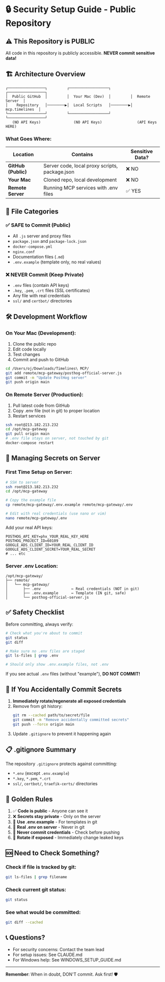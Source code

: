 # 🔒 Security Setup Guide - Public Repository

## ⚠️ This Repository is PUBLIC

All code in this repository is publicly accessible. **NEVER commit sensitive data!**

## 🏗️ Architecture Overview

```
┌─────────────────┐         ┌──────────────────┐         ┌─────────────────┐
│  Public GitHub  │         │  Your Mac (Dev)  │         │  Remote Server  │
│    Repository   │────────▶│  Local Scripts   │────────▶│  mcp.timelines  │
└─────────────────┘         └──────────────────┘         └─────────────────┘
   (NO API Keys)               (NO API Keys)                (API Keys HERE)
```

### What Goes Where:

| Location | Contains | Sensitive Data? |
|----------|----------|-----------------|
| **GitHub (Public)** | Server code, local proxy scripts, package.json | ❌ NO |
| **Your Mac** | Cloned repo, local development | ❌ NO |
| **Remote Server** | Running MCP services with .env files | ✅ YES |

## 📁 File Categories

### ✅ SAFE to Commit (Public)
- All `.js` server and proxy files
- `package.json` and `package-lock.json`
- `docker-compose.yml`
- `nginx.conf`
- Documentation files (`.md`)
- `.env.example` (template only, no real values)

### ❌ NEVER Commit (Keep Private)
- `.env` files (contain API keys)
- `.key`, `.pem`, `.crt` files (SSL certificates)
- Any file with real credentials
- `ssl/` and `certbot/` directories

## 🛠️ Development Workflow

### On Your Mac (Development):
1. Clone the public repo
2. Edit code locally
3. Test changes
4. Commit and push to GitHub

```bash
cd /Users/oj/Downloads/Timelines\ MCP/
git add remote/mcp-gateway/posthog-official-server.js
git commit -m "Update PostHog server"
git push origin main
```

### On Remote Server (Production):
1. Pull latest code from GitHub
2. Copy .env file (not in git) to proper location
3. Restart services

```bash
ssh root@213.182.213.232
cd /opt/mcp-gateway
git pull origin main
# .env file stays on server, not touched by git
docker-compose restart
```

## 🔐 Managing Secrets on Server

### First Time Setup on Server:
```bash
# SSH to server
ssh root@213.182.213.232
cd /opt/mcp-gateway

# Copy the example file
cp remote/mcp-gateway/.env.example remote/mcp-gateway/.env

# Edit with real credentials (use nano or vim)
nano remote/mcp-gateway/.env
```

Add your real API keys:
```env
POSTHOG_API_KEY=phx_YOUR_REAL_KEY_HERE
POSTHOG_PROJECT_ID=60109
GOOGLE_ADS_CLIENT_ID=YOUR_REAL_CLIENT_ID
GOOGLE_ADS_CLIENT_SECRET=YOUR_REAL_SECRET
# ... etc
```

### Server .env Location:
```
/opt/mcp-gateway/
├── remote/
│   └── mcp-gateway/
│       ├── .env              ← Real credentials (NOT in git)
│       ├── .env.example      ← Template (IN git, safe)
│       └── posthog-official-server.js
```

## ✅ Safety Checklist

Before committing, always verify:

```bash
# Check what you're about to commit
git status
git diff

# Make sure no .env files are staged
git ls-files | grep .env

# Should only show .env.example files, not .env
```

If you see actual `.env` files (without "example"), **DO NOT COMMIT!**

## 🚨 If You Accidentally Commit Secrets

1. **Immediately rotate/regenerate all exposed credentials**
2. Remove from git history:
   ```bash
   git rm --cached path/to/secret/file
   git commit -m "Remove accidentally committed secrets"
   git push --force origin main
   ```
3. Update `.gitignore` to prevent it happening again

## 📋 .gitignore Summary

The repository `.gitignore` protects against committing:
- `*.env` (except `.env.example`)
- `*.key`, `*.pem`, `*.crt`
- `ssl/`, `certbot/`, `traefik-certs/` directories

## 🎯 Golden Rules

1. ✅ **Code is public** - Anyone can see it
2. ❌ **Secrets stay private** - Only on the server
3. 🔄 **Use .env.example** - For templates in git
4. 🔐 **Real .env on server** - Never in git
5. 🚫 **Never commit credentials** - Check before pushing
6. 🔄 **Rotate if exposed** - Immediately change leaked keys

## 🆘 Need to Check Something?

### Check if file is tracked by git:
```bash
git ls-files | grep filename
```

### Check current git status:
```bash
git status
```

### See what would be committed:
```bash
git diff --cached
```

## 📞 Questions?

- For security concerns: Contact the team lead
- For setup issues: See CLAUDE.md
- For Windows help: See WINDOWS_SETUP_GUIDE.md

---

**Remember**: When in doubt, DON'T commit. Ask first! 🛡️
